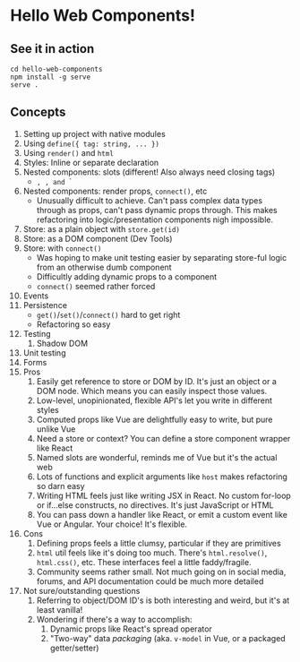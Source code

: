 # Hello Web Components!

## See it in action

```shell
cd hello-web-components
npm install -g serve
serve .
```

## Concepts

1. Setting up project with native modules
2. Using `define({ tag: string, ... })`
3. Using `render()` and `html`
4. Styles: Inline or separate declaration
5. Nested components: slots (different! Also always need closing tags)
   - <checkout-tile>`, `<checkout-layout>`, and `<sidebar-layout>`
6. Nested components: render props, `connect()`, etc
   - Unusually difficult to achieve. Can't pass complex data types through as props, can't pass dynamic props through. This makes refactoring into logic/presentation components nigh impossible.
7. Store: as a plain object with `store.get(id)`
8. Store: as a DOM component (Dev Tools)
9. Store: with `connect()`
   - Was hoping to make unit testing easier by separating store-ful logic from an otherwise dumb component
   - Difficultly adding dynamic props to a component
   - `connect()` seemed rather forced
10. Events
11. Persistence
    - `get()`/`set()`/`connect()` hard to get right
    - Refactoring so easy
12. Testing
    1. Shadow DOM
13. Unit testing
14. Forms
15. Pros
    1. Easily get reference to store or DOM by ID. It's just an object or a DOM node. Which means you can easily inspect those values.
    2. Low-level, unopinionated, flexible API's let you write in different styles
    3. Computed props like Vue are delightfully easy to write, but pure unlike Vue
    4. Need a store or context? You can define a store component wrapper like React
    5. Named slots are wonderful, reminds me of Vue but it's the actual web
    6. Lots of functions and explicit arguments like `host` makes refactoring so darn easy
    7. Writing HTML feels just like writing JSX in React. No custom for-loop or if...else constructs, no directives. It's just JavaScript or HTML
    8. You can pass down a handler like React, or emit a custom event like Vue or Angular. Your choice! It's flexible.
16. Cons
    1. Defining props feels a little clumsy, particular if they are primitives
    2. `html` util feels like it's doing too much. There's `html.resolve()`, `html.css()`, etc. These interfaces feel a little faddy/fragile.
    3. Community seems rather small. Not much going on in social media, forums, and API documentation could be much more detailed
17. Not sure/outstanding questions
    1. Referring to object/DOM ID's is both interesting and weird, but it's at least vanilla!
    2. Wondering if there's a way to accomplish:
       1. Dynamic props like React's spread operator
       2. "Two-way" data _packaging_ (aka. `v-model` in Vue, or a packaged getter/setter)

